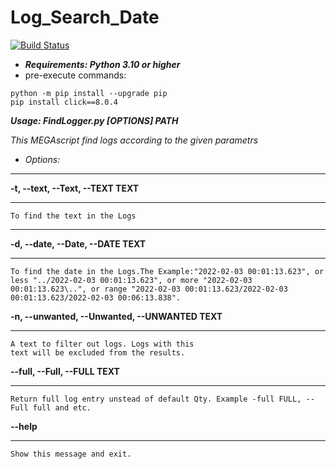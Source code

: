 # Log_Search_Date

[![Build Status](https://github.com/APOSHAml/Log_Search_Date/actions/workflows/pytest-package.yml/badge.svg?branch=master)](https://github.com/APOSHAml/Log_Search_Date/actions/workflows/pytest-package.yml)

* ___Requirements: Python 3.10 or higher___
* pre-execute commands:

```
python -m pip install --upgrade pip
pip install click==8.0.4
```

___Usage: FindLogger.py [OPTIONS] PATH___

  _This MEGAscript find logs according to the given parametrs_

* _Options:_
___
  __-t, --text, --Text, --TEXT TEXT__
  ___
    To find the text in the Logs
___
  __-d, --date, --Date, --DATE TEXT__
  ___
    To find the date in the Logs.The Example:"2022-02-03 00:01:13.623", or less "../2022-02-03 00:01:13.623", or more "2022-02-03 00:01:13.623\..", or range "2022-02-03 00:01:13.623/2022-02-03 00:01:13.623/2022-02-03 00:06:13.838".
  __-n, --unwanted, --Unwanted, --UNWANTED TEXT__
  ___
    A text to filter out logs. Logs with this
    text will be excluded from the results.
  __--full, --Full, --FULL TEXT__ 
  ___
    Return full log entry unstead of default Qty. Example -full FULL, --Full full and etc.
  __--help__
  ___
    Show this message and exit.
